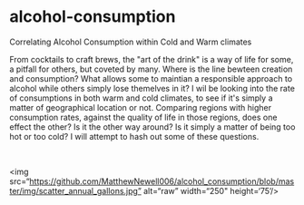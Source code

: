 # alcohol-consumption                                                     
Correlating Alcohol Consumption within Cold and Warm climates

From cocktails to craft brews, the "art of the drink" is a way of life for some, a pitfall for others, but coveted by many. Where is the line bewteen creation and consumption? What allows some to maintian a responsible approach to alcohol while others simply lose themelves in it? I wil be looking into the rate of consumptions in both warm and cold climates, to see if it's simply a matter of geographical location or not. Comparing regions with higher consumption rates, against the quality of life in those regions, does one effect the other? Is it the other way around? Is it simply a matter of being too hot or too cold? I will attempt to hash out some of these questions.

<br>



<img src=“https://github.com/MatthewNewell006/alcohol_consumption/blob/master/img/scatter_annual_gallons.jpg” alt=“raw” width=“250" height=‘75’/>

